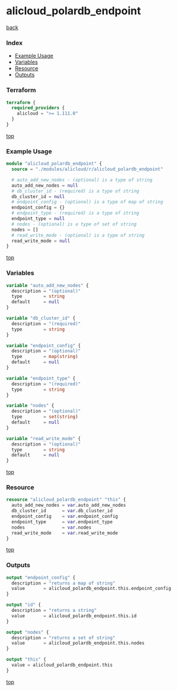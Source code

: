 # alicloud_polardb_endpoint

[back](../alicloud.md)

### Index

- [Example Usage](#example-usage)
- [Variables](#variables)
- [Resource](#resource)
- [Outputs](#outputs)

### Terraform

```terraform
terraform {
  required_providers {
    alicloud = ">= 1.111.0"
  }
}
```

[top](#index)

### Example Usage

```terraform
module "alicloud_polardb_endpoint" {
  source = "./modules/alicloud/r/alicloud_polardb_endpoint"

  # auto_add_new_nodes - (optional) is a type of string
  auto_add_new_nodes = null
  # db_cluster_id - (required) is a type of string
  db_cluster_id = null
  # endpoint_config - (optional) is a type of map of string
  endpoint_config = {}
  # endpoint_type - (required) is a type of string
  endpoint_type = null
  # nodes - (optional) is a type of set of string
  nodes = []
  # read_write_mode - (optional) is a type of string
  read_write_mode = null
}
```

[top](#index)

### Variables

```terraform
variable "auto_add_new_nodes" {
  description = "(optional)"
  type        = string
  default     = null
}

variable "db_cluster_id" {
  description = "(required)"
  type        = string
}

variable "endpoint_config" {
  description = "(optional)"
  type        = map(string)
  default     = null
}

variable "endpoint_type" {
  description = "(required)"
  type        = string
}

variable "nodes" {
  description = "(optional)"
  type        = set(string)
  default     = null
}

variable "read_write_mode" {
  description = "(optional)"
  type        = string
  default     = null
}
```

[top](#index)

### Resource

```terraform
resource "alicloud_polardb_endpoint" "this" {
  auto_add_new_nodes = var.auto_add_new_nodes
  db_cluster_id      = var.db_cluster_id
  endpoint_config    = var.endpoint_config
  endpoint_type      = var.endpoint_type
  nodes              = var.nodes
  read_write_mode    = var.read_write_mode
}
```

[top](#index)

### Outputs

```terraform
output "endpoint_config" {
  description = "returns a map of string"
  value       = alicloud_polardb_endpoint.this.endpoint_config
}

output "id" {
  description = "returns a string"
  value       = alicloud_polardb_endpoint.this.id
}

output "nodes" {
  description = "returns a set of string"
  value       = alicloud_polardb_endpoint.this.nodes
}

output "this" {
  value = alicloud_polardb_endpoint.this
}
```

[top](#index)